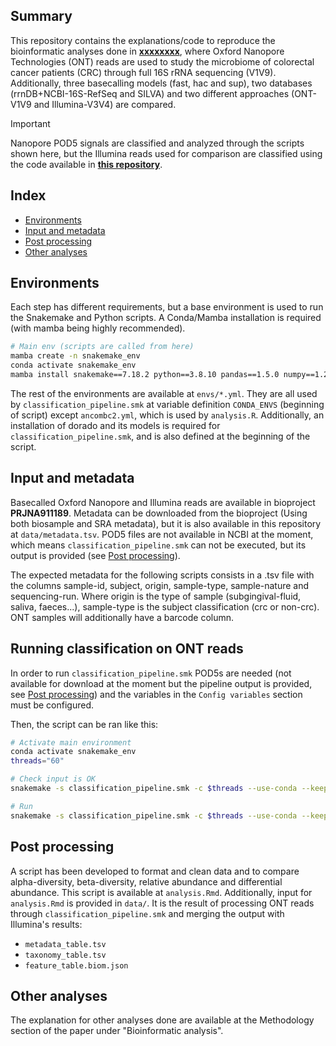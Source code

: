 ## Summary
This repository contains the explanations/code to reproduce the bioinformatic analyses done in [**xxxxxxxx**](https://doi.org/xxxxxxxxx), where Oxford Nanopore Technologies (ONT) reads are used to study the microbiome of colorectal cancer patients (CRC) through full 16S rRNA sequencing (V1V9). Additionally, three basecalling models (fast, hac and sup), two databases (rrnDB+NCBI-16S-RefSeq and SILVA) and two different approaches (ONT-V1V9 and Illumina-V3V4) are compared.

> [!IMPORTANT]
> Nanopore POD5 signals are classified and analyzed through the scripts shown here, but the Illumina reads used for comparison are classified using the code available in [**this repository**](https://github.com/Pablo-Aja-Macaya/CRC-16S-study).

## Index
- [Environments](#environments)
- [Input and metadata](#input-and-metadata)
- [Post processing](#post-processing)
- [Other analyses](#other-analyses)

## Environments
Each step has different requirements, but a base environment is used to run the Snakemake and Python scripts. A Conda/Mamba installation is required (with mamba being highly recommended).

```sh
# Main env (scripts are called from here)
mamba create -n snakemake_env
conda activate snakemake_env
mamba install snakemake==7.18.2 python==3.8.10 pandas==1.5.0 numpy==1.23.1 colorama matplotlib seaborn
```

The rest of the environments are available at `envs/*.yml`. They are all used by `classification_pipeline.smk` at variable definition `CONDA_ENVS` (beginning of script) except `ancombc2.yml`, which is used by `analysis.R`. Additionally, an installation of dorado and its models is required for `classification_pipeline.smk`, and is also defined at the beginning of the script.

## Input and metadata

Basecalled Oxford Nanopore and Illumina reads are available in bioproject **PRJNA911189**. Metadata can be downloaded from the bioproject (Using both biosample and SRA metadata), but it is also available in this repository at `data/metadata.tsv`. POD5 files are not available in NCBI at the moment, which means `classification_pipeline.smk` can not be executed, but its output is provided (see [Post processing](#post-processing)).

The expected metadata for the following scripts consists in a .tsv file with the columns sample-id, subject, origin, sample-type, sample-nature and sequencing-run. Where origin is the type of sample (subgingival-fluid, saliva, faeces...), sample-type is the subject classification (crc or non-crc). ONT samples will additionally have a barcode column.

## Running classification on ONT reads

In order to run `classification_pipeline.smk` POD5s are needed (not available for download at the moment but the pipeline output is provided, see [Post processing](#post-processing)) and the variables in the `Config variables` section must be configured.

Then, the script can be ran like this:

```sh
# Activate main environment
conda activate snakemake_env 
threads="60"

# Check input is OK
snakemake -s classification_pipeline.smk -c $threads --use-conda --keep-going -n

# Run
snakemake -s classification_pipeline.smk -c $threads --use-conda --keep-going
```


## Post processing
A script has been developed to format and clean data and to compare alpha-diversity, beta-diversity, relative abundance and differential abundance. This script is available at `analysis.Rmd`. Additionally, input for `analysis.Rmd` is provided in `data/`. It is the result of processing ONT reads through `classification_pipeline.smk` and merging the output with Illumina's results:
- `metadata_table.tsv` 
- `taxonomy_table.tsv`
- `feature_table.biom.json`

<!-- <p align="center">
  <img src="post-processing/examples.png">
</p> -->

## Other analyses
The explanation for other analyses done are available at the Methodology section of the paper under "Bioinformatic analysis". 
